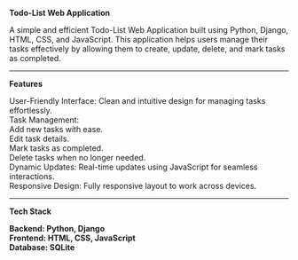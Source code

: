 <b>Todo-List Web Application</b><br>
<p>A simple and efficient Todo-List Web Application built using Python, Django, HTML, CSS, and JavaScript. This application helps users manage their tasks effectively by allowing them to create, update, delete, and mark tasks as completed.</p>
<hr>
<b>Features</b><br>
<p>User-Friendly Interface: Clean and intuitive design for managing tasks effortlessly.<br>
Task Management:<br>
Add new tasks with ease.<br>
Edit task details.<br>
Mark tasks as completed.<br>
Delete tasks when no longer needed.<br>
Dynamic Updates: Real-time updates using JavaScript for seamless interactions.<br>
Responsive Design: Fully responsive layout to work across devices.</p>
<hr>
<b>Tech Stack<b><br>
<p>Backend: Python, Django<br>
Frontend: HTML, CSS, JavaScript<br>
Database: SQLite</p>

